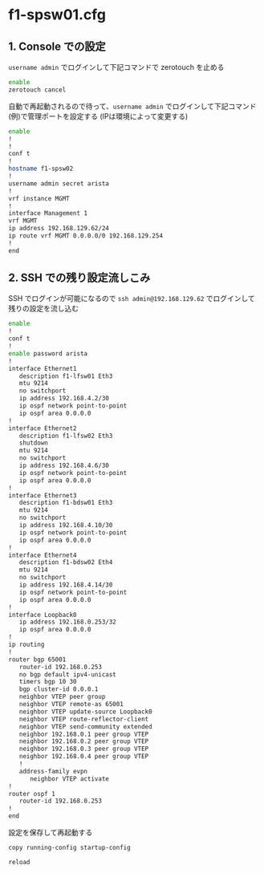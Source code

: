 # f1-spsw01.cfg

## 1. Console での設定

`username admin` でログインして下記コマンドで zerotouch を止める

```sh
enable
zerotouch cancel
```

自動で再起動されるので待って、`username admin` でログインして下記コマンド(例)で管理ポートを設定する (IPは環境によって変更する)

```sh
enable
!
!
conf t
!
hostname f1-spsw02
!
username admin secret arista
!
vrf instance MGMT
!
interface Management 1
vrf MGMT
ip address 192.168.129.62/24
ip route vrf MGMT 0.0.0.0/0 192.168.129.254
!
end
```

## 2. SSH での残り設定流しこみ

SSH でログインが可能になるので `ssh admin@192.168.129.62` でログインして残りの設定を流し込む

```sh
enable
!
conf t
!
enable password arista
!
interface Ethernet1
   description f1-lfsw01 Eth3
   mtu 9214
   no switchport
   ip address 192.168.4.2/30
   ip ospf network point-to-point
   ip ospf area 0.0.0.0
!
interface Ethernet2
   description f1-lfsw02 Eth3
   shutdown
   mtu 9214
   no switchport
   ip address 192.168.4.6/30
   ip ospf network point-to-point
   ip ospf area 0.0.0.0
!
interface Ethernet3
   description f1-bdsw01 Eth3
   mtu 9214
   no switchport
   ip address 192.168.4.10/30
   ip ospf network point-to-point
   ip ospf area 0.0.0.0
!
interface Ethernet4
   description f1-bdsw02 Eth4
   mtu 9214
   no switchport
   ip address 192.168.4.14/30
   ip ospf network point-to-point
   ip ospf area 0.0.0.0
!
interface Loopback0
   ip address 192.168.0.253/32
   ip ospf area 0.0.0.0
!
ip routing
!
router bgp 65001
   router-id 192.168.0.253
   no bgp default ipv4-unicast
   timers bgp 10 30
   bgp cluster-id 0.0.0.1
   neighbor VTEP peer group
   neighbor VTEP remote-as 65001
   neighbor VTEP update-source Loopback0
   neighbor VTEP route-reflector-client
   neighbor VTEP send-community extended
   neighbor 192.168.0.1 peer group VTEP
   neighbor 192.168.0.2 peer group VTEP
   neighbor 192.168.0.3 peer group VTEP
   neighbor 192.168.0.4 peer group VTEP
   !
   address-family evpn
      neighbor VTEP activate
!
router ospf 1
   router-id 192.168.0.253
!
end
```

設定を保存して再起動する

```sh
copy running-config startup-config 

reload
```
